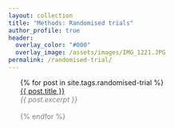 ```yaml
---
layout: collection
title: "Methods: Randomised trials"
author_profile: true
header:  
  overlay_color: "#000"
  overlay_image: /assets/images/IMG_1221.JPG
permalink: /randomised-trial/
---
```


<ul>
  {% for post in site.tags.randomised-trial %}
       <dt><a href="{{ post.url }}">{{ post.title }}</a></dt>
       <font color="gray"><em>{{ post.excerpt }}<br></em>
       <br>
  {% endfor %}
</ul>

